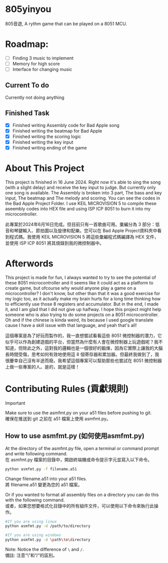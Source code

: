 # 805yinyou

805音遊, A rythm game that can be played on a 8051 MCU.

# Roadmap:

- [ ] Finding 3 music to implement
- [ ] Memory for high score
- [ ] Interface for changing music

## Current To do
Currently not doing anything

## Finished Task
- [x] Finished writing Assembly code for Bad Apple song
- [x] Finished writing the beatmap for Bad Apple
- [x] Finished writing the scoring logic
- [x] Finished writing the key input
- [x] Finished writing ending of the game

# About This Project

This project is finished in 16 June 2024. Right now it's able to sing the song (with a slight delay) and receive the key input to judge. But currently only one song is available. The Assembly is broken into 3 part, The bass and key input, The beatmap and The melody and scoring. You can see the codes in the Bad Apple Project Folder. I use KEIL MICROVISION 5 to compile these aseembly codes into HEX file and using ISP ICP 8051 to burn it into my microcontroller.

此專案於2024年6月16日完成。但目前只有一首歌曲可用。彙編分為 3 部分：低音和琴鍵輸入、節拍圖以及旋律和配樂。您可以在 Bad Apple Project資料夾中看到程式碼。我使用 KEIL MICROVISION 5 將這些彙編程式碼編譯為 HEX 文件，並使用 ISP ICP 8051 將其燒錄到我的微控制器中。

# Afterwords
This project is made for fun, I always wanted to try to see the potential of these 8051 microcontroller and it seems like it could act as a platform to create game, but ofcourse why would anyone play a game on a microcontroller? I don't know, but other than that it was a good exercise for my logic too, as it actually make my brain hurts for a long time thinking how to efficiently use those 8 registers and accumulator. But in the end, I made it, and I am glad that I did not give up halfway. I hope this project might help someone who is also trying to do some projects on a 8051 microcontroller. Oh and if the chinese is kinda weird, its because I used google translate cause I have a skill issue with that language, and yeah that's all! 

這個專案是為了好玩而製作的，我一直想嘗試看看這些 8051 微控制器的潛力，它似乎可以作為創建遊戲的平台，但當然為什麼有人會在微控制器上玩遊戲呢？我不知道，但除此之外，這對我的邏輯也是一個很好的鍛煉，因為它實際上讓我的大腦長時間受傷，思考如何有效地使用這 8 個寄存器和累加器。但最終我做到了，我很慶幸自己沒有半途而廢。我希望這個專案可以幫助那些也嘗試在 8051 微控制器上做一些專案的人。是的，就是這樣！

# Contributing Rules (貢獻規則)

> [!IMPORTANT]
> Make sure to use the asmfmt.py on your a51 files before pushing to git.\
> 確保在推送到 git 之前在 a51 檔案上使用 asmfmt.py。

## How to use asmfmt.py (如何使用asmfmt.py)

At the directory of the asmfmt.py file, open a terminal or command prompt and write following command.\
在 asmfmt.py 檔案的目錄中，開啟終端機或命令提示字元並寫入以下命令。

```bash
python asmfmt.py -f filename.a51
```

Change filename.a51 into your a51 files.\
將 filename.a51 變更為您的 a51 檔案。

Or if you wanted to format all assembly files on a directory you can do this with the following command.\
或者，如果您想要格式化目錄中的所有組件文件，可以使用以下命令來執行此操作。

```bash
#If you are using linux
python asmfmt.py -d /path/to/directory

#If you are using windows
python asmfmt.py -d \path\to\directory
```

Note: Notice the difference of `\` and `/`.\
備註: 注意“\”和“/”的區別。
